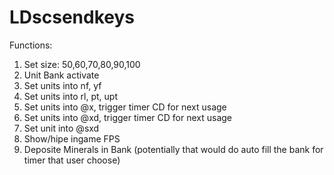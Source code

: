 # LDscsendkeys
Functions:
1. Set size: 50,60,70,80,90,100
2. Unit Bank activate
3. Set units into nf, yf
4. Set units into rl, pt, upt
5. Set units into @x, trigger timer CD for next usage
6. Set units into @xd, trigger timer CD for next usage
7. Set unit into @sxd
8. Show/hipe ingame FPS
9. Deposite Minerals in Bank (potentially that would do auto fill the bank for timer that user choose)

